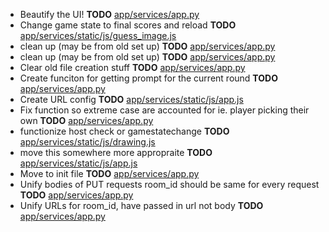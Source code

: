 - Beautify the UI! __TODO__ [app/services/app.py](app/services/app.py)
- Change game state to final scores and reload __TODO__ [app/services/static/js/guess_image.js](app/services/static/js/guess_image.js)
- clean up (may be from old set up) __TODO__ [app/services/app.py](app/services/app.py)
- clean up (may be from old set up) __TODO__ [app/services/app.py](app/services/app.py)
- Clear old file creation stuff __TODO__ [app/services/app.py](app/services/app.py)
- Create funciton for getting prompt for the current round __TODO__ [app/services/app.py](app/services/app.py)
- Create URL config __TODO__ [app/services/static/js/app.js](app/services/static/js/app.js)
- Fix function so extreme case are accounted for ie. player picking their own __TODO__ [app/services/app.py](app/services/app.py)
- functionize host check or gamestatechange __TODO__ [app/services/static/js/drawing.js](app/services/static/js/drawing.js)
- move this somewhere more appropraite __TODO__ [app/services/static/js/app.js](app/services/static/js/app.js)
- Move to init file __TODO__ [app/services/app.py](app/services/app.py)
- Unify bodies of PUT requests room_id should be same for every request __TODO__ [app/services/app.py](app/services/app.py)
- Unify URLs for room_id, have passed in url not body __TODO__ [app/services/app.py](app/services/app.py)
